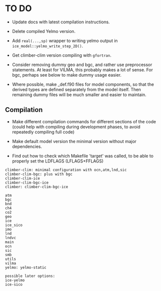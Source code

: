 # TO DO #

- Update docs with latest compilation instructions.
- Delete compiled Yelmo version.
- Add `real(...,sp)` wrapper to writing yelmo output in `ice_model::yelmo_write_step_2D()`. 
- Get climber-clim version compiling with `gfortran`. 

- Consider removing dummy geo and bgc, and rather use preprocessor statements. At least for VILMA, this probably makes a lot of sense. For bgc, perhaps see below to make dummy usage easier.
- Where possible, make _def.f90 files for model components, so that the derived types are defined separately from the model itself. Then remaining dummy files will be much smaller and easier to maintain. 

## Compilation

- Make different compilation commands for different sections of the code (could help with compiling during development phases, to avoid repeatedly compiling full code)
- Make default model version the minimal version without major dependencies.

- Find out how to check which Makefile 'target' was called, to be able to properly set the LDFLAGS (LFLAGS+FFLAGS)

```
climber-clim: minimal configuration with ocn,atm,lnd,sic
climber-clim-bgc: plus with bgc
climber-clim-ice
climber-clim-bgc-ice
climber: climber-clim-bgc-ice

atm
bgc
bnd
ch4
co2
geo
ice
ice_sico
imo
lnd
lndvc
main
ocn
sic
smb
utils
vilma
yelmo: yelmo-static

possible later options:
ice-yelmo
ice-sico
```
